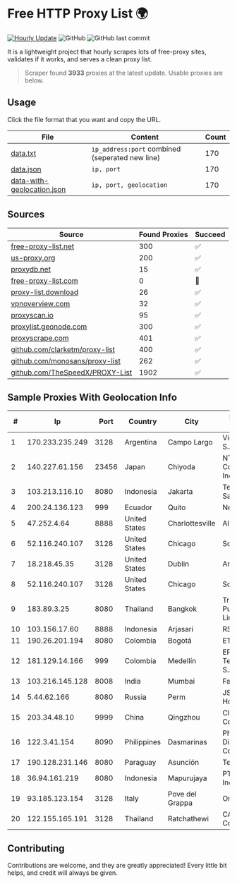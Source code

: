 
# Free HTTP Proxy List 🌍

[![Hourly Update](https://github.com/mertguvencli/http-proxy-list/actions/workflows/main.yml/badge.svg?branch=main)](https://github.com/mertguvencli/http-proxy-list/actions/workflows/main.yml)
![GitHub](https://img.shields.io/github/license/mertguvencli/http-proxy-list)
![GitHub last commit](https://img.shields.io/github/last-commit/mertguvencli/http-proxy-list)

It is a lightweight project that hourly scrapes lots of free-proxy sites, validates if it works, and serves a clean proxy list.


> Scraper found **3933** proxies at the latest update. Usable proxies are below.

## Usage

Click the file format that you want and copy the URL.


|File|Content|Count|
|----|-------|-----|
|[data.txt](https://raw.githubusercontent.com/mertguvencli/http-proxy-list/main/proxy-list/data.txt)|`ip_address:port` combined (seperated new line)|170|
|[data.json](https://raw.githubusercontent.com/mertguvencli/http-proxy-list/main/proxy-list/data.json)|`ip, port`|170|
|[data-with-geolocation.json](https://raw.githubusercontent.com/mertguvencli/http-proxy-list/main/proxy-list/data-with-geolocation.json)|`ip, port, geolocation`|170|

## Sources

|Source|Found Proxies|Succeed|
|------|-------------|-------|
|[free-proxy-list.net](https://free-proxy-list.net)|300|✅|
|[us-proxy.org](https://www.us-proxy.org)|200|✅|
|[proxydb.net](http://proxydb.net)|15|✅|
|[free-proxy-list.com](https://free-proxy-list.com/?page=&port=&type%5B%5D=http&type%5B%5D=https&up_time=0&search=Search)|0|🚫|
|[proxy-list.download](https://www.proxy-list.download/HTTP)|26|✅|
|[vpnoverview.com](https://vpnoverview.com/privacy/anonymous-browsing/free-proxy-servers)|32|✅|
|[proxyscan.io](https://www.proxyscan.io)|95|✅|
|[proxylist.geonode.com](https://proxylist.geonode.com/api/proxy-list?limit=300&page=1&sort_by=lastChecked&sort_type=desc&protocols=http,https)|300|✅|
|[proxyscrape.com](https://api.proxyscrape.com/v2/?request=displayproxies&protocol=http&timeout=10000&country=all&ssl=all&anonymity=all)|401|✅|
|[github.com/clarketm/proxy-list](https://raw.githubusercontent.com/clarketm/proxy-list/master/proxy-list-raw.txt)|400|✅|
|[github.com/monosans/proxy-list](https://raw.githubusercontent.com/monosans/proxy-list/main/proxies/http.txt)|262|✅|
|[github.com/TheSpeedX/PROXY-List](https://raw.githubusercontent.com/TheSpeedX/PROXY-List/master/http.txt)|1902|✅|


## Sample Proxies With Geolocation Info

|#|Ip|Port|Country|City|Internet Service Provider|
|-|--|----|-------|----|-------------------------|
|1|170.233.235.249|3128|Argentina|Campo Largo|Video Vision Centro S.A.|
|2|140.227.61.156|23456|Japan|Chiyoda|NTT PC Communications, Inc.|
|3|103.213.116.10|8080|Indonesia|Jakarta|Telemedia Dinamika Sarana|
|4|200.24.136.123|999|Ecuador|Quito|Nedetel S.A.|
|5|47.252.4.64|8888|United States|Charlottesville|Alibaba.com LLC|
|6|52.116.240.107|3128|United States|Chicago|SoftLayer|
|7|18.218.45.35|3128|United States|Dublin|Amazon.com, Inc.|
|8|52.116.240.107|3128|United States|Chicago|SoftLayer|
|9|183.89.3.25|8080|Thailand|Bangkok|Triple T Broadband Public Company Limited|
|10|103.156.17.60|8888|Indonesia|Arjasari|RSTNET|
|11|190.26.201.194|8080|Colombia|Bogotá|ETB - Colombia|
|12|181.129.14.166|999|Colombia|Medellín|EPM Telecomunicaciones S.A. E.S.P.|
|13|103.216.145.128|8008|India|Mumbai|Facts Online Pvt Ltd|
|14|5.44.62.166|8080|Russia|Perm|JSC "ER-Telecom Holding"|
|15|203.34.48.10|9999|China|Qingzhou|Cloud Computing Corporation|
|16|122.3.41.154|8090|Philippines|Dasmarinas|Philippine Long Distance Telephone Co.|
|17|190.128.231.146|8080|Paraguay|Asunción|Telecel S.A.|
|18|36.94.161.219|8080|Indonesia|Mapurujaya|PT. Telekomunikasi Indonesia|
|19|93.185.123.154|3128|Italy|Pove del Grappa|Omegacom S.R.L.S.|
|20|122.155.165.191|3128|Thailand|Ratchathewi|CAT Telecom Public Company Limited|



## Contributing

Contributions are welcome, and they are greatly appreciated! Every
little bit helps, and credit will always be given.

